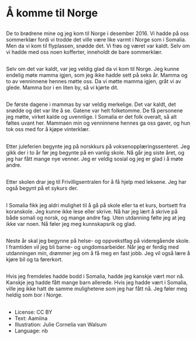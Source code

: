 # Å komme til Norge

##
De to brødrene mine og jeg kom til Norge i desember 2016. Vi hadde på oss sommerklær fordi vi trodde det ville være like varmt i Norge som i Somalia. Men da vi kom til flyplassen, snødde det. Vi frøs og været var kaldt. Selv om vi hadde med oss noen kofferter, inneholdt de bare sommerklær.

##
Selv om det var kaldt, var jeg veldig glad da vi kom til Norge. Jeg kunne endelig møte mamma igjen, som jeg ikke hadde sett på seks år. Mamma og to av venninnene hennes møtte oss. Da vi møtte mamma igjen, gråt vi av glede. Mamma bor i en liten by, så vi kjørte dit.

##
De første dagene i mammas by var veldig merkelige. Det var kaldt, det snødde og det var lite å se. Gatene var helt folketomme. De få personene jeg møtte, virket kalde og uvennlige. I Somalia er det folk overalt, så alt føltes uvant her. Mammaen min og venninnene hennes ga oss gaver, og hun tok oss med for å kjøpe vinterklær.

##
Etter juleferien begynte jeg på norskkurs på voksenopplæringssenteret. Jeg gikk der i to år før jeg begynte på en vanlig skole. Nå går jeg siste året, og jeg har fått mange nye venner. Jeg er veldig sosial og jeg er glad i å møte andre.

##
Etter skolen drar jeg til Frivilligsentralen for å få hjelp med leksene. Jeg har også begynt på et sykurs der.

##
I Somalia fikk jeg aldri mulighet til å gå på skole eller ta et kurs, bortsett fra koranskole. Jeg kunne ikke lese eller skrive. Nå har jeg lært å skrive på både somali og norsk, og mange andre fag. Uten utdanning følte jeg at jeg ikke var noen. Nå føler jeg meg kunnskapsrik og glad.

##
Neste år skal jeg begynne på helse- og oppvekstfag på videregående skole. I framtiden vil jeg bli barne- og ungdomsarbeider. Når jeg er ferdig med utdanningen min, drømmer jeg om å få meg en fast jobb. Jeg vil også lære å kjøre bil og ta førerkort.

##
Hvis jeg fremdeles hadde bodd i Somalia, hadde jeg kanskje vært mor nå. Kanskje jeg hadde fått mange barn allerede. Hvis jeg hadde vært i Somalia, ville jeg ikke hatt de samme mulighetene som jeg har fått nå. Jeg føler meg heldig som bor i Norge.

##
* License: CC BY
* Text: Aamiina
* Illustration: Julie Cornelia van Walsum
* Language: nb

